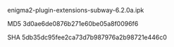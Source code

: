 enigma2-plugin-extensions-subway-6.2.0a.ipk

MD5 3d0ae6de0876b271e60be05a8f0096f6

SHA 5db35dc95fee2ca73d7b987976a2b98721e446c0
